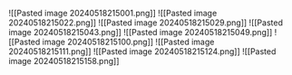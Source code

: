 ![[Pasted image 20240518215001.png]]
![[Pasted image 20240518215022.png]]
![[Pasted image 20240518215029.png]]
![[Pasted image 20240518215043.png]]
![[Pasted image 20240518215049.png]]
![[Pasted image 20240518215100.png]]
![[Pasted image 20240518215111.png]]
![[Pasted image 20240518215124.png]]
![[Pasted image 20240518215158.png]]
